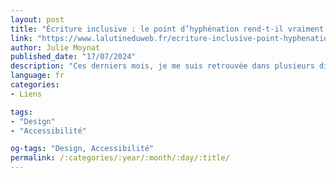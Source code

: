 ```yaml
---
layout: post
title: "Écriture inclusive : le point d’hyphénation rend-t-il vraiment meilleure la lecture par les lecteurs d’écran ?"
link: "https://www.lalutineduweb.fr/ecriture-inclusive-point-hyphenation-accessibilite-lecteurs-ecran/"
author: Julie Moynat
published_date: "17/07/2024"
description: "Ces derniers mois, je me suis retrouvée dans plusieurs discussions sur l’écriture inclusive où des personnes partageaient un article qui dit qu’il faudrait utiliser le point d’hyphénation plutôt que le point médian lorsqu’on utilise des abréviations inclusives parce que la lecture par les lecteurs d’écran serait meilleure. Cet article s’intitule « Point médian final : point d’hyphénation ‧ » et a été écrit par Matti Schneider en 2019. Si cet article n’est pas inintéressant, il y a malgré tout un problème de taille : un seul lecteur d’écran a été testé, VoiceOver sur MacOS. Or, il existe différents lecteurs d’écran et tous ne se comportent pas de la même façon. Le synthétiseur se trouvant dans ces logiciels peut aussi faire varier les choses ainsi que la voix utilisée. De plus, tout ceci évolue dans le temps. Qu’en est-il concrètement ?"
language: fr
categories:
- Liens

tags:
- "Design"
- "Accessibilité"

og-tags: "Design, Accessibilité"
permalink: /:categories/:year/:month/:day/:title/
---
```

